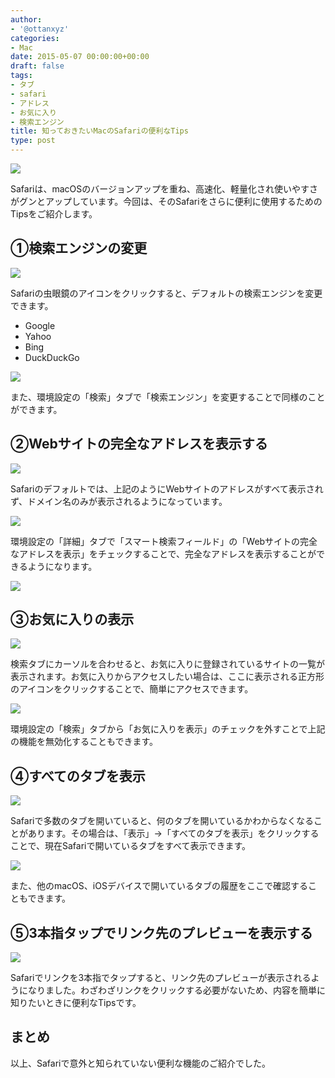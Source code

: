 ```yaml
---
author:
- '@ottanxyz'
categories:
- Mac
date: 2015-05-07 00:00:00+00:00
draft: false
tags:
- タブ
- safari
- アドレス
- お気に入り
- 検索エンジン
title: 知っておきたいMacのSafariの便利なTips
type: post
---
```


![](150507-554b6d0b127fc.png)

Safariは、macOSのバージョンアップを重ね、高速化、軽量化され使いやすさがグンとアップしています。今回は、そのSafariをさらに便利に使用するためのTipsをご紹介します。

## ①検索エンジンの変更

![](150507-554b6cf45a72e.png)

Safariの虫眼鏡のアイコンをクリックすると、デフォルトの検索エンジンを変更できます。

* Google
* Yahoo
* Bing
* DuckDuckGo

![](150507-554b6cf5d05f7.png)

また、環境設定の「検索」タブで「検索エンジン」を変更することで同様のことができます。

## ②Webサイトの完全なアドレスを表示する

![](150507-554b6cf79933a.png)

Safariのデフォルトでは、上記のようにWebサイトのアドレスがすべて表示されず、ドメイン名のみが表示されるようになっています。

![](150507-554b6cf8d4c74.png)

環境設定の「詳細」タブで「スマート検索フィールド」の「Webサイトの完全なアドレスを表示」をチェックすることで、完全なアドレスを表示することができるようになります。

![](150507-554b6cfb02559.png)

## ③お気に入りの表示

![](150507-554b6cfca52e2.png)

検索タブにカーソルを合わせると、お気に入りに登録されているサイトの一覧が表示されます。お気に入りからアクセスしたい場合は、ここに表示される正方形のアイコンをクリックすることで、簡単にアクセスできます。

![](150507-554b6d00916b7.png)

環境設定の「検索」タブから「お気に入りを表示」のチェックを外すことで上記の機能を無効化することもできます。

## ④すべてのタブを表示

![](150507-554b6d089c6dd.png)

Safariで多数のタブを開いていると、何のタブを開いているかわからなくなることがあります。その場合は、「表示」→「すべてのタブを表示」をクリックすることで、現在Safariで開いているタブをすべて表示できます。

![](150507-554b6d0555dd2.png)

また、他のmacOS、iOSデバイスで開いているタブの履歴をここで確認することもできます。

## ⑤3本指タップでリンク先のプレビューを表示する

![](150507-554b7058ceaaf.png)

Safariでリンクを3本指でタップすると、リンク先のプレビューが表示されるようになりました。わざわざリンクをクリックする必要がないため、内容を簡単に知りたいときに便利なTipsです。

## まとめ

以上、Safariで意外と知られていない便利な機能のご紹介でした。
